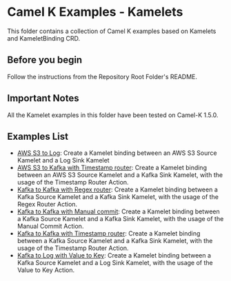 # Camel K Examples - Kamelets

This folder contains a collection of Camel K examples based on Kamelets and KameletBinding CRD.

## Before you begin

Follow the instructions from the Repository Root Folder's README.

## Important Notes

All the Kamelet examples in this folder have been tested on Camel-K 1.5.0.

## Examples List

- [AWS S3 to Log](./aws-s3-to-log): Create a Kamelet binding between an AWS S3 Source Kamelet and a Log Sink Kamelet
- [AWS S3 to Kafka with Timestamp router](./aws-s3-to-kafka-with-timestamp-router): Create a Kamelet binding between an AWS S3 Source Kamelet and a Kafka Sink Kamelet, with the usage of the Timestamp Router Action.
- [Kafka to Kafka with Regex router](./kafka-to-kafka-with-regex-router): Create a Kamelet binding between a Kafka Source Kamelet and a Kafka Sink Kamelet, with the usage of the Regex Router Action.
- [Kafka to Kafka with Manual commit](./kafka-to-kafka-with-manual-commit): Create a Kamelet binding between a Kafka Source Kamelet and a Kafka Sink Kamelet, with the usage of the Manual Commit Action.
- [Kafka to Kafka with Timestamp router](./kafka-to-kafka-with-timestamp-router): Create a Kamelet binding between a Kafka Source Kamelet and a Kafka Sink Kamelet, with the usage of the Timestamp Router Action.
- [Kafka to Log with Value to Key](./kafka-to-log-with-value-to-key): Create a Kamelet binding between a Kafka Source Kamelet and a Log Sink Kamelet, with the usage of the Value to Key Action.
